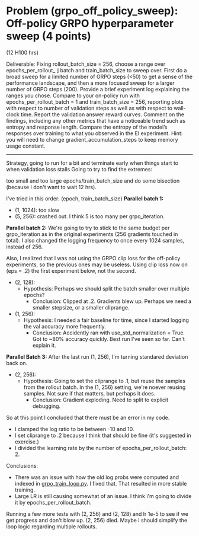 # Problem (grpo_off_policy_sweep): Off-policy GRPO hyperparameter sweep (4 points)
(12 H100 hrs)

Deliverable: Fixing rollout_batch_size = 256, choose a range over epochs_per_rollout_ ⌋
batch and train_batch_size to sweep over. First do a broad sweep for a limited number of GRPO
steps (<50) to get a sense of the performance landscape, and then a more focused sweep for a larger
number of GRPO steps (200). Provide a brief experiment log explaining the ranges you chose.
Compare to your on-policy run with epochs_per_rollout_batch = 1 and train_batch_size =
256, reporting plots with respect to number of validation steps as well as with respect to wall-clock
time.
Report the validation answer reward curves. Comment on the findings, including any other metrics
that have a noticeable trend such as entropy and response length. Compare the entropy of the model’s
responses over training to what you observed in the EI experiment.
Hint: you will need to change gradient_accumulation_steps to keep memory usage constant.

---- 

Strategy, going to run for a bit and terminate early when things start to when validation loss stalls Going to try to find the extremes: 


too small and too large epochs/train_batch_size and do some bisection (because I don't want to wait 12 hrs).

I've tried in this order:
(epoch, train_batch_size)
**Parallel batch 1:**
- (1, 1024): too slow
- (5, 256): crashed out. I think 5 is too many per grpo_iteration.

**Parallel batch 2:**
We're going to try to stick to the same budget per grpo_iteration as in the original experiments (256 gradients touched in total). I also changed the logging frequency to once every 1024 samples, instead of 256. 

Also, I realized that I was not using the GRPO clip loss for the off-policy experiments, so the previous ones may be useless. Using clip loss now on (eps = $.2$) the first experiment below, not the second.
- (2, 128): 
    - Hypothesis: Perhaps we should split the batch smaller over multiple epochs? 
        - Conclusion: Clipped at .2. Gradients blew up. Perhaps we need a smaller stepsize, or a smaller cliprange.
- (1, 256): 
    - Hypothesis: I needed a fair baseline for time, since I started logging the val accuracy more frequently.
        - Conclusion: Accidently ran with use_std_normalization = True. Got to ~80% accuracy quickly. Best run I've seen so far. Can't explain it.

**Parallel Batch 3:** After the last run (1, 256), I'm turning standared deviation back on.
- (2, 256): 
    - Hypothesis: Going to set the cliprange to .1, but reuse the samples from the rollout batch. In the (1, 256) setting, we're noever reusing samples. Not sure if that matters, but perhaps it does.
        - Conclusion: Gradient exploding. Need to split to explicit debugging. 

So at this point I concluded that there must be an error in my code. 
- I clamped the log ratio to be between -10 and 10.
- I set cliprange to .2 because I think that should be fine (it's suggested in exercise.)
- I divided the learning rate by the number of epochs_per_rollout_batch: 2. 

Conclusions: 
- There was an issue with how the old log probs were computed and indexed in [grpo_train_loop.py](../grpo_train_loop.py). I fixed that. That resulted in more stable training. 
- Large LR is still causing somewhat of an issue. I think i'm going to divide it by epochs_per_rollout_batch.

Running a few more tests with (2, 256) and (2, 128) and lr 1e-5 to see if we get progress and don't blow up.
(2, 256) died. 
Maybe I should simplify the loop logic regarding multiple rollouts.